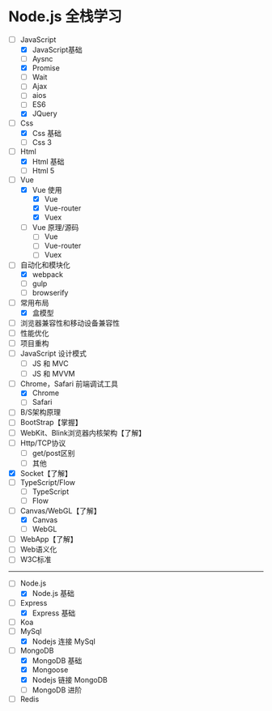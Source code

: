 # Node.js 全栈学习
- [ ] JavaScript
	- [x] JavaScript基础
	- [ ] Aysnc
	- [x] Promise
	- [ ] Wait
	- [ ] Ajax
	- [ ] aios
	- [ ] ES6
	- [x] JQuery
- [ ] Css
	- [x] Css 基础
	- [ ] Css 3
- [ ] Html
	- [x] Html 基础
	- [ ] Html 5
- [ ] Vue
	- [x] Vue 使用
		- [x] Vue
		- [x] Vue-router
		- [x] Vuex
	- [ ] Vue 原理/源码
		- [ ] Vue
		- [ ] Vue-router
		- [ ] Vuex
- [ ] 自动化和模块化
	- [x] webpack
	- [ ] gulp
	- [ ] browserify
- [ ] 常用布局
	- [x] 盒模型
- [ ] 浏览器兼容性和移动设备兼容性
- [ ] 性能优化
- [ ] 项目重构
- [ ] JavaScript 设计模式
	- [ ] JS 和 MVC
	- [ ] JS 和 MVVM
- [ ] Chrome，Safari 前端调试工具
	- [x] Chrome
	- [ ] Safari
- [ ] B/S架构原理
- [ ] BootStrap【掌握】
- [ ] WebKit、Blink浏览器内核架构【了解】
- [ ] Http/TCP协议
	- [ ] get/post区别
	- [ ] 其他
- [x] Socket【了解】
- [ ] TypeScript/Flow
	- [ ] TypeScript
	- [ ] Flow
- [ ] Canvas/WebGL【了解】
	- [x] Canvas
	- [ ] WebGL
- [ ] WebApp【了解】
- [ ] Web语义化
- [ ] W3C标准
---
- [ ] Node.js
    - [x] Node.js 基础
- [ ] Express
    - [x] Express 基础
- [ ] Koa
- [ ] MySql
	- [x] Nodejs 连接 MySql
- [ ] MongoDB
	- [x] MongoDB 基础
	- [x] Mongoose
	- [x] Nodejs 链接 MongoDB
	- [ ] MongoDB 进阶
- [ ] Redis
